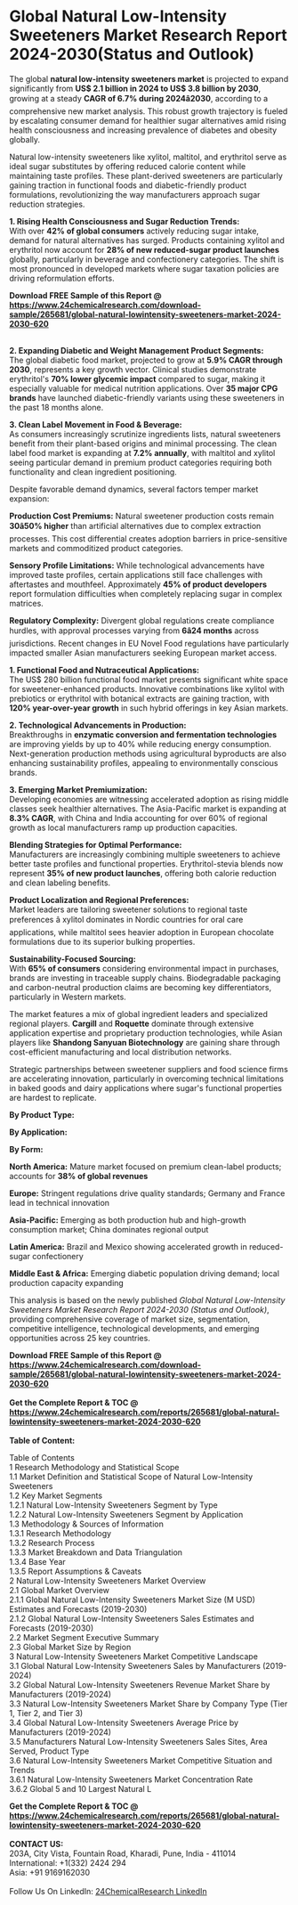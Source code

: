 <h1>Global Natural Low-Intensity Sweeteners Market Research Report 2024-2030(Status and Outlook)</h1><p>The global <strong>natural low-intensity sweeteners market</strong> is projected to expand significantly from <strong>US$ 2.1 billion in 2024 to US$ 3.8 billion by 2030</strong>, growing at a steady <strong>CAGR of 6.7% during 2024â2030</strong>, according to a comprehensive new market analysis. This robust growth trajectory is fueled by escalating consumer demand for healthier sugar alternatives amid rising health consciousness and increasing prevalence of diabetes and obesity globally.</p><p>Natural low-intensity sweeteners like xylitol, maltitol, and erythritol serve as ideal sugar substitutes by offering reduced calorie content while maintaining taste profiles. These plant-derived sweeteners are particularly gaining traction in functional foods and diabetic-friendly product formulations, revolutionizing the way manufacturers approach sugar reduction strategies.</p><p><strong>1. Rising Health Consciousness and Sugar Reduction Trends:</strong><br>
With over <strong>42% of global consumers</strong> actively reducing sugar intake, demand for natural alternatives has surged. Products containing xylitol and erythritol now account for <strong>28% of new reduced-sugar product launches</strong> globally, particularly in beverage and confectionery categories. The shift is most pronounced in developed markets where sugar taxation policies are driving reformulation efforts.</p><div><b>Download FREE Sample of this Report @ 
            <a href="https://www.24chemicalresearch.com/download-sample/265681/global-natural-lowintensity-sweeteners-market-2024-2030-620">
            https://www.24chemicalresearch.com/download-sample/265681/global-natural-lowintensity-sweeteners-market-2024-2030-620</a></b></div><br><p><strong>2. Expanding Diabetic and Weight Management Product Segments:<br></strong>
The global diabetic food market, projected to grow at <strong>5.9% CAGR through 2030</strong>, represents a key growth vector. Clinical studies demonstrate erythritol's <strong>70% lower glycemic impact</strong> compared to sugar, making it especially valuable for medical nutrition applications. Over <strong>35 major CPG brands</strong> have launched diabetic-friendly variants using these sweeteners in the past 18 months alone.</p><p><strong>3. Clean Label Movement in Food &amp; Beverage:</strong><br>
As consumers increasingly scrutinize ingredients lists, natural sweeteners benefit from their plant-based origins and minimal processing. The clean label food market is expanding at <strong>7.2% annually</strong>, with maltitol and xylitol seeing particular demand in premium product categories requiring both functionality and clean ingredient positioning.</p><p>Despite favorable demand dynamics, several factors temper market expansion:</p><p><strong>Production Cost Premiums:</strong> Natural sweetener production costs remain <strong>30â50% higher</strong> than artificial alternatives due to complex extraction processes. This cost differential creates adoption barriers in price-sensitive markets and commoditized product categories.</p><p><strong>Sensory Profile Limitations:</strong> While technological advancements have improved taste profiles, certain applications still face challenges with aftertastes and mouthfeel. Approximately <strong>45% of product developers</strong> report formulation difficulties when completely replacing sugar in complex matrices.</p><p><strong>Regulatory Complexity:</strong> Divergent global regulations create compliance hurdles, with approval processes varying from <strong>6â24 months</strong> across jurisdictions. Recent changes in EU Novel Food regulations have particularly impacted smaller Asian manufacturers seeking European market access.</p><p><strong>1. Functional Food and Nutraceutical Applications:</strong><br>
The US$ 280 billion functional food market presents significant white space for sweetener-enhanced products. Innovative combinations like xylitol with prebiotics or erythritol with botanical extracts are gaining traction, with <strong>120% year-over-year growth</strong> in such hybrid offerings in key Asian markets.</p><p><strong>2. Technological Advancements in Production:</strong><br>
Breakthroughs in <strong>enzymatic conversion and fermentation technologies</strong> are improving yields by up to 40% while reducing energy consumption. Next-generation production methods using agricultural byproducts are also enhancing sustainability profiles, appealing to environmentally conscious brands.</p><p><strong>3. Emerging Market Premiumization:</strong><br>
Developing economies are witnessing accelerated adoption as rising middle classes seek healthier alternatives. The Asia-Pacific market is expanding at <strong>8.3% CAGR</strong>, with China and India accounting for over 60% of regional growth as local manufacturers ramp up production capacities.</p><p><strong>Blending Strategies for Optimal Performance:</strong><br>
	Manufacturers are increasingly combining multiple sweeteners to achieve better taste profiles and functional properties. Erythritol-stevia blends now represent <strong>35% of new product launches</strong>, offering both calorie reduction and clean labeling benefits.</p><p><strong>Product Localization and Regional Preferences:</strong><br>
	Market leaders are tailoring sweetener solutions to regional taste preferences â xylitol dominates in Nordic countries for oral care applications, while maltitol sees heavier adoption in European chocolate formulations due to its superior bulking properties.</p><p><strong>Sustainability-Focused Sourcing:</strong><br>
	With <strong>65% of consumers</strong> considering environmental impact in purchases, brands are investing in traceable supply chains. Biodegradable packaging and carbon-neutral production claims are becoming key differentiators, particularly in Western markets.</p><p>The market features a mix of global ingredient leaders and specialized regional players. <strong>Cargill</strong> and <strong>Roquette</strong> dominate through extensive application expertise and proprietary production technologies, while Asian players like <strong>Shandong Sanyuan Biotechnology</strong> are gaining share through cost-efficient manufacturing and local distribution networks.</p><p>Strategic partnerships between sweetener suppliers and food science firms are accelerating innovation, particularly in overcoming technical limitations in baked goods and dairy applications where sugar's functional properties are hardest to replicate.</p><p><strong>By Product Type:</strong></p><p><strong>By Application:</strong></p><p><strong>By Form:</strong></p><p><strong>North America:</strong> Mature market focused on premium clean-label products; accounts for <strong>38% of global revenues</strong></p><p><strong>Europe:</strong> Stringent regulations drive quality standards; Germany and France lead in technical innovation</p><p><strong>Asia-Pacific:</strong> Emerging as both production hub and high-growth consumption market; China dominates regional output</p><p><strong>Latin America:</strong> Brazil and Mexico showing accelerated growth in reduced-sugar confectionery</p><p><strong>Middle East &amp; Africa:</strong> Emerging diabetic population driving demand; local production capacity expanding</p><p>This analysis is based on the newly published <em>Global Natural Low-Intensity Sweeteners Market Research Report 2024-2030 (Status and Outlook)</em>, providing comprehensive coverage of market size, segmentation, competitive intelligence, technological developments, and emerging opportunities across 25 key countries.</p><div><b>Download FREE Sample of this Report @ 
            <a href="https://www.24chemicalresearch.com/download-sample/265681/global-natural-lowintensity-sweeteners-market-2024-2030-620">
            https://www.24chemicalresearch.com/download-sample/265681/global-natural-lowintensity-sweeteners-market-2024-2030-620</a></b></div><br><div><b>Get the Complete Report & TOC @ 
            <a href="https://www.24chemicalresearch.com/reports/265681/global-natural-lowintensity-sweeteners-market-2024-2030-620">
            https://www.24chemicalresearch.com/reports/265681/global-natural-lowintensity-sweeteners-market-2024-2030-620</a></b></div><br>
            <b>Table of Content:</b><p>Table of Contents<br />
1 Research Methodology and Statistical Scope<br />
1.1 Market Definition and Statistical Scope of Natural Low-Intensity Sweeteners<br />
1.2 Key Market Segments<br />
1.2.1 Natural Low-Intensity Sweeteners Segment by Type<br />
1.2.2 Natural Low-Intensity Sweeteners Segment by Application<br />
1.3 Methodology & Sources of Information<br />
1.3.1 Research Methodology<br />
1.3.2 Research Process<br />
1.3.3 Market Breakdown and Data Triangulation<br />
1.3.4 Base Year<br />
1.3.5 Report Assumptions & Caveats<br />
2 Natural Low-Intensity Sweeteners Market Overview<br />
2.1 Global Market Overview<br />
2.1.1 Global Natural Low-Intensity Sweeteners Market Size (M USD) Estimates and Forecasts (2019-2030)<br />
2.1.2 Global Natural Low-Intensity Sweeteners Sales Estimates and Forecasts (2019-2030)<br />
2.2 Market Segment Executive Summary<br />
2.3 Global Market Size by Region<br />
3 Natural Low-Intensity Sweeteners Market Competitive Landscape<br />
3.1 Global Natural Low-Intensity Sweeteners Sales by Manufacturers (2019-2024)<br />
3.2 Global Natural Low-Intensity Sweeteners Revenue Market Share by Manufacturers (2019-2024)<br />
3.3 Natural Low-Intensity Sweeteners Market Share by Company Type (Tier 1, Tier 2, and Tier 3)<br />
3.4 Global Natural Low-Intensity Sweeteners Average Price by Manufacturers (2019-2024)<br />
3.5 Manufacturers Natural Low-Intensity Sweeteners Sales Sites, Area Served, Product Type<br />
3.6 Natural Low-Intensity Sweeteners Market Competitive Situation and Trends<br />
3.6.1 Natural Low-Intensity Sweeteners Market Concentration Rate<br />
3.6.2 Global 5 and 10 Largest Natural L</p><div><b>Get the Complete Report & TOC @ 
            <a href="https://www.24chemicalresearch.com/reports/265681/global-natural-lowintensity-sweeteners-market-2024-2030-620">
            https://www.24chemicalresearch.com/reports/265681/global-natural-lowintensity-sweeteners-market-2024-2030-620</a></b></div><br><b>CONTACT US:</b><br>
            203A, City Vista, Fountain Road, Kharadi, Pune, India - 411014<br>
            International: +1(332) 2424 294<br>
            Asia: +91 9169162030 <br><br>
            Follow Us On LinkedIn: <a href="https://www.linkedin.com/company/24chemicalresearch/">24ChemicalResearch LinkedIn</a>